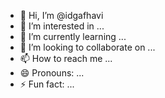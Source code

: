 - 👋 Hi, I’m @idgafhavi
- 👀 I’m interested in ...
- 🌱 I’m currently learning ...
- 💞️ I’m looking to collaborate on ...
- 📫 How to reach me ...
- 😄 Pronouns: ...
- ⚡ Fun fact: ...

<!---
idgafhavi/idgafhavi is a ✨ special ✨ repository because its `README.md` (this file) appears on your GitHub profile.
You can click the Preview link to take a look at your changes.
--->
